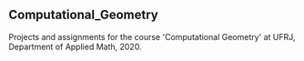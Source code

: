 ## Computational_Geometry

Projects and assignments for the course 'Computational Geometry' at UFRJ, Department of Applied Math, 2020.
